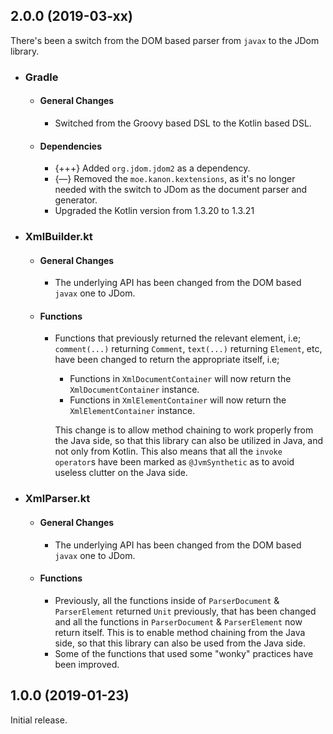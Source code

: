 ## 2.0.0 (2019-03-xx)

There's been a switch from the DOM based parser from `javax` to the JDom library.

- ### Gradle

  - #### General Changes

    - Switched from the Groovy based DSL to the Kotlin based DSL.

  - #### Dependencies

    - {+++} Added `org.jdom.jdom2` as a dependency.
    - {—} Removed the `moe.kanon.kextensions`, as it's no longer needed with the switch to JDom as the document parser and generator.
    - Upgraded the Kotlin version from 1.3.20 to 1.3.21

- ### XmlBuilder.kt

  - #### General Changes

    - The underlying API has been changed from the DOM based `javax` one to JDom.

  - #### Functions

    - Functions that previously returned the relevant element, i.e; `comment(...)` returning `Comment`, `text(...)` returning `Element`, etc, have been changed to return the appropriate itself, i.e;

      - Functions in `XmlDocumentContainer` will now return the `XmlDocumentContainer` instance.
      - Functions in `XmlElementContainer` will now return the `XmlElementContainer` instance.

      This change is to allow method chaining to work properly from the Java side, so that this library can also be utilized in Java, and not only from Kotlin. This also means that all the `invoke operator`s have been marked as `@JvmSynthetic` as to avoid useless clutter on the Java side.

- ### XmlParser.kt

  - #### General Changes

    - The underlying API has been changed from the DOM based `javax` one to JDom.

  - #### Functions

    - Previously, all the functions inside of `ParserDocument` & `ParserElement` returned `Unit` previously, that has been changed and all the functions in `ParserDocument` & `ParserElement` now return itself. This is to enable method chaining from the Java side, so that this library can also be used from the Java side. 
    - Some of the functions that used some "wonky" practices have been improved.

## 1.0.0 (2019-01-23)

Initial release.